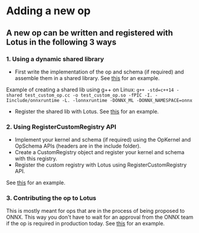 Adding a new op
===============

## A new op can be written and registered with Lotus in the following 3 ways
### 1. Using a dynamic shared library
* First write the implementation of the op and schema (if required) and assemble them in a shared library.
See [this](../onnxruntime/test/custom_op_shared_lib) for an example.

Example of creating a shared lib using g++ on Linux:
```g++ -std=c++14 -shared test_custom_op.cc -o test_custom_op.so -fPIC -I. -Iinclude/onnxruntime -L. -lonnxruntime -DONNX_ML -DONNX_NAMESPACE=onnx```

* Register the shared lib with Lotus.
See [this](../onnxruntime/test/shared_lib/test_inference.cc) for an example.

### 2. Using RegisterCustomRegistry API
* Implement your kernel and schema (if required) using the OpKernel and OpSchema APIs (headers are in the include folder).
* Create a CustomRegistry object and register your kernel and schema with this registry.
* Register the custom registry with Lotus using RegisterCustomRegistry API.

See
[this](../onnxruntime/test/framework/local_kernel_registry_test.cc) for an example.

### 3. Contributing the op to Lotus
This is mostly meant for ops that are in the process of being proposed to ONNX. This way you don't have to wait for an approval from the ONNX team
if the op is required in production today.
See [this](../onnxruntime/contrib_ops) for an example.